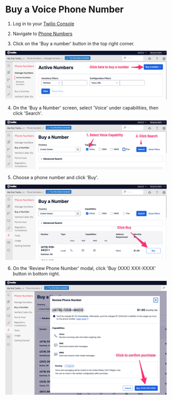 # Buy a Voice Phone Number

1. Log in to your [Twilio Console](https://www.twilio.com/console)

2. Navigate to [Phone Numbers](https://www.twilio.com/console/phone-numbers/incoming)

3. Click on the 'Buy a number' button in the top right corner. 


![screenshot of Phone Numbers landing screen](./screenshots/Phone_numbers_page.png)


4. On the 'Buy a Number' screen, select 'Voice' under capabilities, then click 'Search'.


![screenshot of Buy a Number screen](./screenshots/Search_for_voice_numbers.png)


5. Choose a phone number and click 'Buy'.


![screenshot of phone number search results list](./screenshots/Click_Buy_Voice_Number.png)


6. On the 'Review Phone Number' modal, click 'Buy (XXX) XXX-XXXX' button in bottom right. 


![screenshot of Review Phone Number modal](./screenshots/Review_Phone_Number.png)
